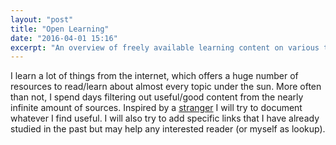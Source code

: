 ```yaml
---
layout: "post"
title: "Open Learning"
date: "2016-04-01 15:16"
excerpt: "An overview of freely available learning content on various topics (though mainly machine learning)."
---
```


I learn a lot of things from the internet, which offers a huge number of resources to read/learn about almost every topic under the sun.
More often than not, I spend days filtering out useful/good content from the nearly infinite amount of sources.
Inspired by a [stranger](https://kratzert.github.io/openlearning) I will try to document whatever I find useful.
I will also try to add specific links that I have already studied in the past but may help any interested reader (or myself as lookup).

